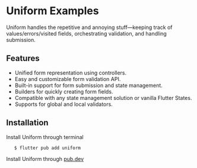 
# Uniform Examples

Uniform handles the repetitive and annoying stuff—keeping track of values/errors/visited fields, orchestrating validation, and handling submission.
## Features

- Unified form representation using controllers.
- Easy and customizable form validation API.
- Built-in support for form submission and state management.
- Builders for quickly creating form fields.
- Compatible with any state management solution or vanilla Flutter States.
- Supports for global and local validators.





## Installation

Install Uniform through terminal 

```bash
   $ flutter pub add uniform
```
Install Uniform through [pub.dev](https://pub.dev/packages/uniform) 
    


    